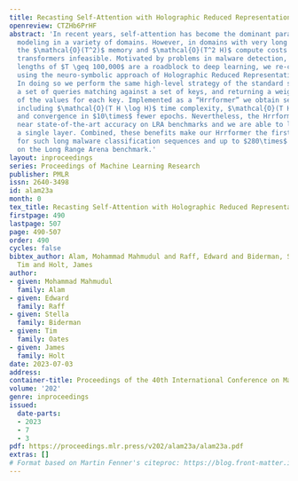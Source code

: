 ```yaml
---
title: Recasting Self-Attention with Holographic Reduced Representations
openreview: CTZHb6PrHF
abstract: 'In recent years, self-attention has become the dominant paradigm for sequence
  modeling in a variety of domains. However, in domains with very long sequence lengths
  the $\mathcal{O}(T^2)$ memory and $\mathcal{O}(T^2 H)$ compute costs can make using
  transformers infeasible. Motivated by problems in malware detection, where sequence
  lengths of $T \geq 100,000$ are a roadblock to deep learning, we re-cast self-attention
  using the neuro-symbolic approach of Holographic Reduced Representations (HRR).
  In doing so we perform the same high-level strategy of the standard self-attention:
  a set of queries matching against a set of keys, and returning a weighted response
  of the values for each key. Implemented as a “Hrrformer” we obtain several benefits
  including $\mathcal{O}(T H \log H)$ time complexity, $\mathcal{O}(T H)$ space complexity,
  and convergence in $10\times$ fewer epochs. Nevertheless, the Hrrformer achieves
  near state-of-the-art accuracy on LRA benchmarks and we are able to learn with just
  a single layer. Combined, these benefits make our Hrrformer the first viable Transformer
  for such long malware classification sequences and up to $280\times$ faster to train
  on the Long Range Arena benchmark.'
layout: inproceedings
series: Proceedings of Machine Learning Research
publisher: PMLR
issn: 2640-3498
id: alam23a
month: 0
tex_title: Recasting Self-Attention with Holographic Reduced Representations
firstpage: 490
lastpage: 507
page: 490-507
order: 490
cycles: false
bibtex_author: Alam, Mohammad Mahmudul and Raff, Edward and Biderman, Stella and Oates,
  Tim and Holt, James
author:
- given: Mohammad Mahmudul
  family: Alam
- given: Edward
  family: Raff
- given: Stella
  family: Biderman
- given: Tim
  family: Oates
- given: James
  family: Holt
date: 2023-07-03
address: 
container-title: Proceedings of the 40th International Conference on Machine Learning
volume: '202'
genre: inproceedings
issued:
  date-parts:
  - 2023
  - 7
  - 3
pdf: https://proceedings.mlr.press/v202/alam23a/alam23a.pdf
extras: []
# Format based on Martin Fenner's citeproc: https://blog.front-matter.io/posts/citeproc-yaml-for-bibliographies/
---
```

